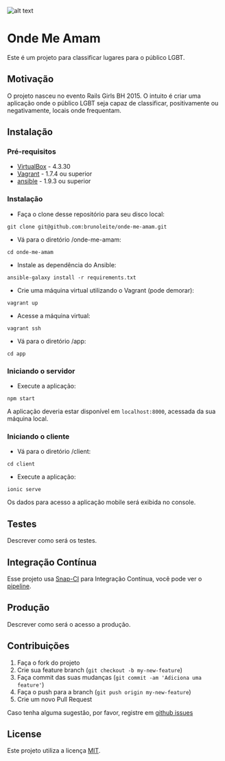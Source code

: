![alt text](https://github.com/brunoleite/onde-me-amam/resources/marcaweb.png "Onde Me Amam")

# Onde Me Amam

Este é um projeto para classificar lugares para o público LGBT.

## Motivação

O projeto nasceu no evento Rails Girls BH 2015. O intuito é criar uma aplicação onde o público LGBT seja capaz de classificar, positivamente ou negativamente, locais onde frequentam.

## Instalação

### Pré-requisitos
* [VirtualBox](https://www.virtualbox.org/wiki/Download_Old_Builds_4_3) - 4.3.30
* [Vagrant](https://www.vagrantup.com/downloads.html) - 1.7.4 ou superior
* [ansible](http://www.ansible.com/) - 1.9.3 ou superior

### Instalação
- Faça o clone desse repositório para seu disco local:
```
git clone git@github.com:brunoleite/onde-me-amam.git
```

- Vá para o diretório /onde-me-amam:
```
cd onde-me-amam
```

- Instale as dependência do Ansible:
```
ansible-galaxy install -r requirements.txt
```

- Crie uma máquina virtual utilizando o Vagrant (pode demorar): 
```
vagrant up
```

- Acesse a máquina virtual:
```
vagrant ssh
```

- Vá para o diretório /app:
```
cd app
```

### Iniciando o servidor

- Execute a aplicação:
```
npm start
```

A aplicação deveria estar disponível em `localhost:8000`, acessada da sua máquina local.

### Iniciando o cliente

- Vá para o diretório /client:
```
cd client
```

- Execute a aplicação:
```
ionic serve
```

Os dados para acesso a aplicação mobile será exibida no console.

## Testes

Descrever como será os testes.

## Integração Contínua

Esse projeto usa [Snap-CI](https://snap-ci.com/) para Integração Contínua, você pode ver o [pipeline](https://snap-ci.com/brunoleite/onde-me-amam/branch/master). 

## Produção

Descrever como será o acesso a produção.

## Contribuições

1. Faça o fork do projeto
2. Crie sua feature branch (`git checkout -b my-new-feature`)
3. Faça commit das suas mudanças (`git commit -am 'Adiciona uma feature'`)
4. Faça o push para a branch (`git push origin my-new-feature`)
5. Crie um novo Pull Request

Caso tenha alguma sugestão, por favor, registre em [github issues](https://github.com/brunoleite/onde-me-amam/issues)

## License

Este projeto utiliza a licença [MIT](https://opensource.org/licenses/MIT).
